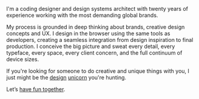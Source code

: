 I'm a coding designer and design systems architect with twenty years of experience working with the most demanding global brands.

My process is grounded in deep thinking about brands, creative design concepts and UX. I design in the browser using the same tools as developers, creating a seamless integration from design inspiration to final production. I conceive the big picture and sweat every detail, every typeface, every space, every client concern, and the full continuum of device sizes.

If you're looking for someone to do creative and unique things with you, I just might be the [design](http://www.forbes.com/sites/quora/2013/06/27/the-myth-of-the-myth-of-the-unicorn-designer/#3734e3123504) [unicorn](http://blog.invisionapp.com/becoming-a-designer-who-codes/) you're hunting.

Let’s [have fun together](#site-footer).
